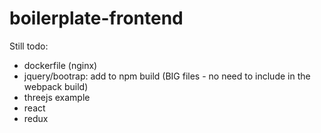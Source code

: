 # boilerplate-frontend

Still todo:

- dockerfile (nginx)
- jquery/bootrap: add to npm build (BIG files - no need to include in the webpack build)
- threejs example
- react
- redux